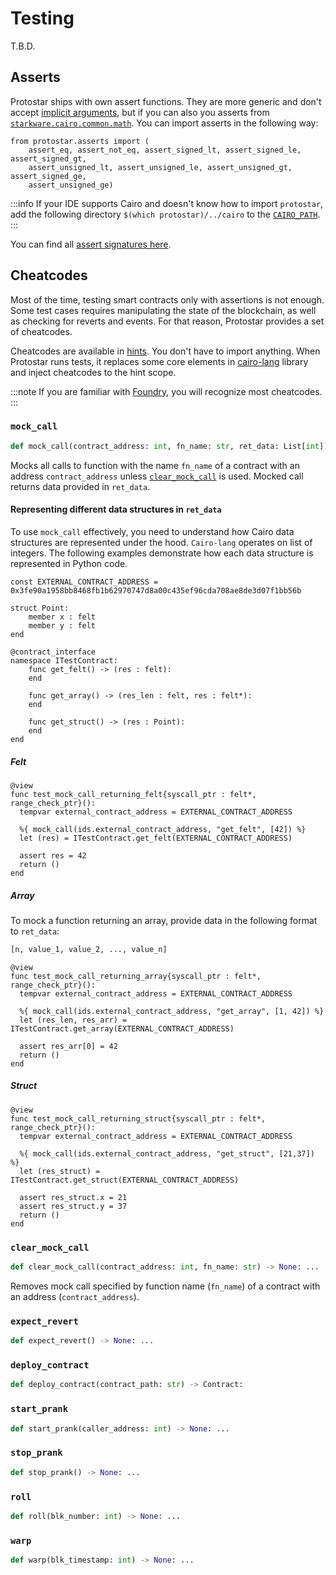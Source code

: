 # Testing

T.B.D.

## Asserts

Protostar ships with own assert functions. They are more generic and don't accept [implicit arguments](https://www.cairo-lang.org/docs/how_cairo_works/builtins.html?highlight=implicit%20arguments#implicit-arguments), but if you can also you asserts from [`starkware.cairo.common.math`](https://github.com/starkware-libs/cairo-lang/blob/master/src/starkware/cairo/common/math.cairo). You can import asserts in the following way:

```cairo title="test_my_contract.cairo"
from protostar.asserts import (
    assert_eq, assert_not_eq, assert_signed_lt, assert_signed_le, assert_signed_gt,
    assert_unsigned_lt, assert_unsigned_le, assert_unsigned_gt, assert_signed_ge,
    assert_unsigned_ge)
```

:::info
If your IDE supports Cairo and doesn't know how to import `protostar`, add the following directory
`$(which protostar)/../cairo` to the [`CAIRO_PATH`](https://www.cairo-lang.org/docs/how_cairo_works/imports.html?highlight=cairo_path).
:::

You can find all [assert signatures here](https://github.com/software-mansion/protostar/blob/master/cairo/protostar/asserts.cairo).

## Cheatcodes

Most of the time, testing smart contracts only with assertions is not enough. Some test cases requires manipulating the state of the blockchain, as well as checking for reverts and events. For that reason, Protostar provides a set of cheatcodes.

Cheatcodes are available in [hints](https://www.cairo-lang.org/docs/hello_cairo/program_input.html#hints). You don't have to import anything. When Protostar runs tests, it replaces some core elements in [cairo-lang](https://pypi.org/project/cairo-lang/) library and inject cheatcodes to the hint scope.

:::note
If you are familiar with [Foundry](https://book.getfoundry.sh/forge/cheatcodes.html), you will recognize most cheatcodes.
:::

### `mock_call`

```python
def mock_call(contract_address: int, fn_name: str, ret_data: List[int]) -> None: ...
```

Mocks all calls to function with the name `fn_name` of a contract with an address `contract_address` unless [`clear_mock_call`](#clear_mock_call) is used. Mocked call returns data provided in `ret_data`.

#### Representing different data structures in `ret_data`

To use `mock_call` effectively, you need to understand how Cairo data structures are represented under the hood. `Cairo-lang` operates on list of integers. The following examples demonstrate how each data structure is represented in Python code.

```cairo title="Fixtures and type definitions"
const EXTERNAL_CONTRACT_ADDRESS = 0x3fe90a1958bb8468fb1b62970747d8a00c435ef96cda708ae8de3d07f1bb56b

struct Point:
    member x : felt
    member y : felt
end

@contract_interface
namespace ITestContract:
    func get_felt() -> (res : felt):
    end

    func get_array() -> (res_len : felt, res : felt*):
    end

    func get_struct() -> (res : Point):
    end
end
```

##### Felt

```cairo title="mocked_call returns a felt"
@view
func test_mock_call_returning_felt{syscall_ptr : felt*, range_check_ptr}():
  tempvar external_contract_address = EXTERNAL_CONTRACT_ADDRESS

  %{ mock_call(ids.external_contract_address, "get_felt", [42]) %}
  let (res) = ITestContract.get_felt(EXTERNAL_CONTRACT_ADDRESS)

  assert res = 42
  return ()
end
```

##### Array

To mock a function returning an array, provide data in the following format to `ret_data`:

```python title="Python representation of a Cairo array"
[n, value_1, value_2, ..., value_n]
```

```cairo title="mocked_call returns an array"
@view
func test_mock_call_returning_array{syscall_ptr : felt*, range_check_ptr}():
  tempvar external_contract_address = EXTERNAL_CONTRACT_ADDRESS

  %{ mock_call(ids.external_contract_address, "get_array", [1, 42]) %}
  let (res_len, res_arr) = ITestContract.get_array(EXTERNAL_CONTRACT_ADDRESS)

  assert res_arr[0] = 42
  return ()
end
```

##### Struct

```cairo title="mocked_call returns a struct"
@view
func test_mock_call_returning_struct{syscall_ptr : felt*, range_check_ptr}():
  tempvar external_contract_address = EXTERNAL_CONTRACT_ADDRESS

  %{ mock_call(ids.external_contract_address, "get_struct", [21,37]) %}
  let (res_struct) = ITestContract.get_struct(EXTERNAL_CONTRACT_ADDRESS)

  assert res_struct.x = 21
  assert res_struct.y = 37
  return ()
end
```

### `clear_mock_call`

```python
def clear_mock_call(contract_address: int, fn_name: str) -> None: ...
```

Removes mock call specified by function name (`fn_name`) of a contract with an address (`contract_address`).

### `expect_revert`

```python
def expect_revert() -> None: ...
```

### `deploy_contract`

```python
def deploy_contract(contract_path: str) -> Contract:
```

### `start_prank`

```python
def start_prank(caller_address: int) -> None: ...
```

### `stop_prank`

```python
def stop_prank() -> None: ...
```

### `roll`

```python
def roll(blk_number: int) -> None: ...
```

### `warp`

```python
def warp(blk_timestamp: int) -> None: ...
```
